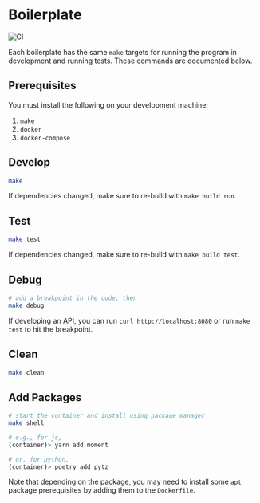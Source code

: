 # Boilerplate
![CI](https://github.com/owntools/boilerplate/workflows/CI/badge.svg)

Each boilerplate has the same `make` targets for running the program in development and running tests. These commands are documented below.

## Prerequisites

You must install the following on your development machine:

1. `make`
2. `docker`
3. `docker-compose`

## Develop

```sh
make
```

If dependencies changed, make sure to re-build with `make build run`.

## Test

```sh
make test
```

If dependencies changed, make sure to re-build with `make build test`.

## Debug

```sh
# add a breakpoint in the code, then
make debug
```

If developing an API, you can run `curl http://localhost:8080` or run `make test` to hit the breakpoint.

## Clean

```sh
make clean
```

## Add Packages

```sh
# start the container and install using package manager
make shell

# e.g., for js,
(container)> yarn add moment

# or, for python,
(container)> poetry add pytz
```

Note that depending on the package, you may need to install some `apt` package prerequisites by adding them to the `Dockerfile`.

